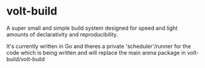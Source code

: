 # volt-build

A super small and simple build system designed for speed and light amounts of declarativity and reproducibility.

It's currently written in Go and theres a private 'scheduler'/runner for the code which is being written and will replace the main arena package 
in volt-build/volt-build
